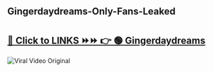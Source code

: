 
 ## Gingerdaydreams-Only-Fans-Leaked

# <h2><a href="https://clipsfans.com/Gingerdaydreams&ref=git">🔗 Click to LINKS ⏩⏩ 👉 🟢 Gingerdaydreams </a></h2>

<a href="https://clipsfans.com/Gingerdaydreams&ref=git" rel="nofollow" data-target="animated-image.originalLink"><img src="https://i.ibb.co.com/xMMVF88/686577567.gif" alt="Viral Video Original" style="max-width: 100%; display: inline-block;" data-target="animated-image.originalImage"></a>
